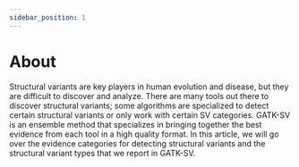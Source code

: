 ```yaml
---
sidebar_position: 1
---
```


# About

Structural variants are key players in human evolution and 
disease, but they are difficult to discover and analyze. 
There are many tools out there to discover structural variants; 
some algorithms are specialized to detect certain structural 
variants or only work with certain SV categories. GATK-SV is 
an ensemble method that specializes in bringing together 
the best evidence from each tool in a high quality format. 
In this article, we will go over the evidence categories 
for detecting structural variants and the structural variant 
types that we report in GATK-SV.